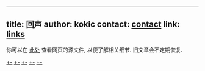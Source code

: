 
---
title: 回声
author: kokic
contact: [contact](/contact.md)
link: [links](/links.md)
---

你可以在 [此处](https://github.com/kokic/echo) 查看网页的源文件, 以便了解相关细节. 
旧文章会不定期恢复. 

[+-](/mille-plateaux/index.md#:embed)
[+-](/data-structure/index.md#:embed)
[+-](/linear-algebra/index.md#:embed)
[+-](/tutorials/index.md#:embed)
[+-](/daily-surf/index.md#:embed)
